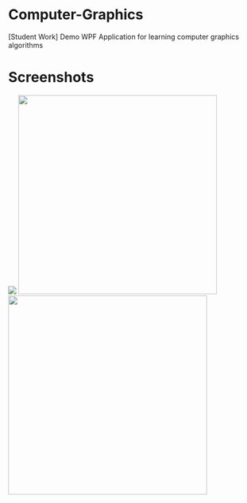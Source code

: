 # Computer-Graphics
[Student Work] Demo WPF Application for learning computer graphics algorithms

# Screenshots
<div>
<img src="https://user-images.githubusercontent.com/30534091/170670208-6c45f4c5-06c7-4e16-bbb9-5d6995646d8d.png"/>
<img src="https://user-images.githubusercontent.com/30534091/170670225-70222b21-8d3e-41c4-ba92-39e1e0e01e82.png" width=400/>
<img src="https://user-images.githubusercontent.com/30534091/170670237-3b56496c-4c8b-4fa6-a79a-58b45ccdd854.png" width=400/>
</div>
